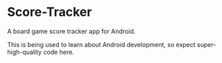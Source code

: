 # Score-Tracker
A board game score tracker app for Android.

This is being used to learn about Android development, so expect super-high-quality code here.
